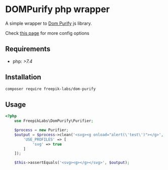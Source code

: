 # DOMPurify php wrapper

A simple wrapper to [Dom Purify](https://github.com/cure53/DOMPurify) js library.

Check [this page](https://github.com/cure53/DOMPurify/tree/main/demos#what-is-this) for more config options

## Requirements
- php:  *>7.4*

## Installation

```bash
composer require freepik-labs/dom-purify
````

## Usage

```php
<?php
    use FreepikLabs\DomPurify\Purifier;

    $process = new Purifier;
    $output = $process->clean('<svg><g onload="alert(\'test\')"></g>', [
        'USE_PROFILES' => [
            'svg' => true
        ]
    ]);

    $this->assertEquals('<svg><g></g></svg>', $output);
```
